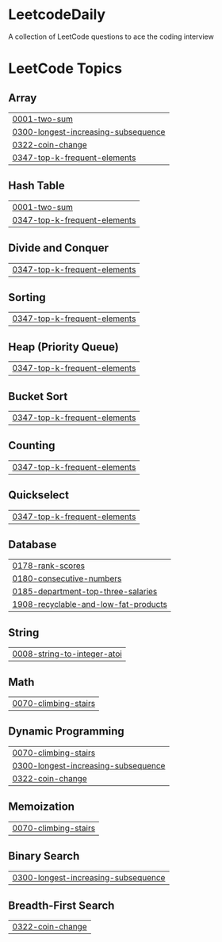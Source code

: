 # LeetcodeDaily
A collection of LeetCode questions to ace the coding interview

<!---LeetCode Topics Start-->
# LeetCode Topics
## Array
|  |
| ------- |
| [0001-two-sum](https://github.com/EnockMagara/LeetcodeDaily/tree/master/0001-two-sum) |
| [0300-longest-increasing-subsequence](https://github.com/EnockMagara/LeetcodeDaily/tree/master/0300-longest-increasing-subsequence) |
| [0322-coin-change](https://github.com/EnockMagara/LeetcodeDaily/tree/master/0322-coin-change) |
| [0347-top-k-frequent-elements](https://github.com/EnockMagara/LeetcodeDaily/tree/master/0347-top-k-frequent-elements) |
## Hash Table
|  |
| ------- |
| [0001-two-sum](https://github.com/EnockMagara/LeetcodeDaily/tree/master/0001-two-sum) |
| [0347-top-k-frequent-elements](https://github.com/EnockMagara/LeetcodeDaily/tree/master/0347-top-k-frequent-elements) |
## Divide and Conquer
|  |
| ------- |
| [0347-top-k-frequent-elements](https://github.com/EnockMagara/LeetcodeDaily/tree/master/0347-top-k-frequent-elements) |
## Sorting
|  |
| ------- |
| [0347-top-k-frequent-elements](https://github.com/EnockMagara/LeetcodeDaily/tree/master/0347-top-k-frequent-elements) |
## Heap (Priority Queue)
|  |
| ------- |
| [0347-top-k-frequent-elements](https://github.com/EnockMagara/LeetcodeDaily/tree/master/0347-top-k-frequent-elements) |
## Bucket Sort
|  |
| ------- |
| [0347-top-k-frequent-elements](https://github.com/EnockMagara/LeetcodeDaily/tree/master/0347-top-k-frequent-elements) |
## Counting
|  |
| ------- |
| [0347-top-k-frequent-elements](https://github.com/EnockMagara/LeetcodeDaily/tree/master/0347-top-k-frequent-elements) |
## Quickselect
|  |
| ------- |
| [0347-top-k-frequent-elements](https://github.com/EnockMagara/LeetcodeDaily/tree/master/0347-top-k-frequent-elements) |
## Database
|  |
| ------- |
| [0178-rank-scores](https://github.com/EnockMagara/LeetcodeDaily/tree/master/0178-rank-scores) |
| [0180-consecutive-numbers](https://github.com/EnockMagara/LeetcodeDaily/tree/master/0180-consecutive-numbers) |
| [0185-department-top-three-salaries](https://github.com/EnockMagara/LeetcodeDaily/tree/master/0185-department-top-three-salaries) |
| [1908-recyclable-and-low-fat-products](https://github.com/EnockMagara/LeetcodeDaily/tree/master/1908-recyclable-and-low-fat-products) |
## String
|  |
| ------- |
| [0008-string-to-integer-atoi](https://github.com/EnockMagara/LeetcodeDaily/tree/master/0008-string-to-integer-atoi) |
## Math
|  |
| ------- |
| [0070-climbing-stairs](https://github.com/EnockMagara/LeetcodeDaily/tree/master/0070-climbing-stairs) |
## Dynamic Programming
|  |
| ------- |
| [0070-climbing-stairs](https://github.com/EnockMagara/LeetcodeDaily/tree/master/0070-climbing-stairs) |
| [0300-longest-increasing-subsequence](https://github.com/EnockMagara/LeetcodeDaily/tree/master/0300-longest-increasing-subsequence) |
| [0322-coin-change](https://github.com/EnockMagara/LeetcodeDaily/tree/master/0322-coin-change) |
## Memoization
|  |
| ------- |
| [0070-climbing-stairs](https://github.com/EnockMagara/LeetcodeDaily/tree/master/0070-climbing-stairs) |
## Binary Search
|  |
| ------- |
| [0300-longest-increasing-subsequence](https://github.com/EnockMagara/LeetcodeDaily/tree/master/0300-longest-increasing-subsequence) |
## Breadth-First Search
|  |
| ------- |
| [0322-coin-change](https://github.com/EnockMagara/LeetcodeDaily/tree/master/0322-coin-change) |
<!---LeetCode Topics End-->
